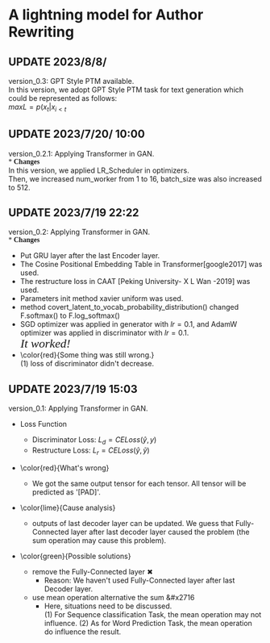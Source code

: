 # A lightning model for Author Rewriting  
## UPDATE 2023/8/8/  
version_0.3: GPT Style PTM available.  
In this version, we adopt GPT Style PTM task for text generation which could be represented as follows:  
$max L = p(x_t|x_{i<t}$

## UPDATE 2023/7/20/ 10:00  
version_0.2.1: Applying Transformer in GAN.  
<font face="Lumanosimo">* **Changes**</font>  
In this version, we applied LR_Scheduler in optimizers.  
Then, we increased num_worker from 1 to 16, batch_size was also increased to 512.   
## UPDATE 2023/7/19 22:22
version_0.2: Applying Transformer in GAN.  
<font face="Lumanosimo">* **Changes**</font>  
- Put GRU layer after the last Encoder layer.
- The Cosine Positional Embedding Table in Transformer\[google2017\] was used.
- The restructure loss in CAAT \[Peking University- X L Wan -2019\] was used.
- Parameters init method xavier uniform was used.
- method covert_latent_to_vocab_probability_distribution() changed F.softmax() to F.log_softmax()
- SGD optimizer was applied in generator with $lr=0.1$, and AdamW optimizer was applied in discriminator with $lr=0.1$.  
<font face="Lumanosimo" size=5 >_It worked!_</font> 
- \color{red}{Some thing was still wrong.}  
  (1) loss of discriminator didn't decrease. 

## UPDATE 2023/7/19 15:03
version_0.1: Applying Transformer in GAN. 
- Loss Function  
  - Discriminator Loss: $L_{d} = CELoss(\hat{y}, y)$
  - Restructure Loss: $L_{r}= CELoss(\widehat{y}, \widetilde{y})$

- \color{red}{What's wrong} 
    - We got the same output tensor for each tensor. All tensor will be predicted as '[PAD]'.
- \color{lime}{Cause analysis}
  - outputs of last decoder layer can be updated. We guess that Fully-Connected layer after last decoder layer caused
  the problem (the sum operation may cause this problem).
- \color{green}{Possible solutions}
  - remove the Fully-Connected layer &#x2716;
    - Reason: We haven't used Fully-Connected layer after last Decoder layer. 
  - use mean operation alternative the sum &#x2716
    - Here, situations need to be discussed.  
      (1) For Sequence classification Task, the mean operation may not influence.
      (2) As for Word Prediction Task, the mean operation do influence the result.